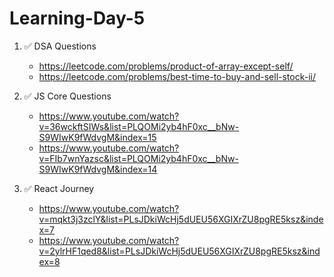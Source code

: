 # Learning-Day-5



1. ✅ DSA Questions
   - https://leetcode.com/problems/product-of-array-except-self/
   - https://leetcode.com/problems/best-time-to-buy-and-sell-stock-ii/
  
2. ✅ JS Core Questions
   - https://www.youtube.com/watch?v=36wckftSIWs&list=PLQOMi2yb4hF0xc__bNw-S9WIwK9fWdvgM&index=15
   - https://www.youtube.com/watch?v=FIb7wnYazsc&list=PLQOMi2yb4hF0xc__bNw-S9WIwK9fWdvgM&index=14
  
3. ✅ React Journey
   - https://www.youtube.com/watch?v=mqkt3j3zclY&list=PLsJDkiWcHj5dUEU56XGIXrZU8pgRE5ksz&index=7
   - https://www.youtube.com/watch?v=2ylrHF1qed8&list=PLsJDkiWcHj5dUEU56XGIXrZU8pgRE5ksz&index=8
